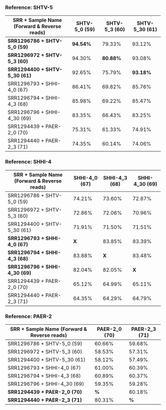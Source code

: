 ### Reference: SHTV-5

| SRR + Sample Name (Forward & Reverse reads)    | SHTV-5_0 (59)      |  SHTV-5_3 (60) | SHTV-5_30 (61)	| 
|--------                                        | -------------------|-------------   |-----------	    | 
| **SRR1296786 + SHTV-5_0 (59)**                     |         **94.54%**     |   79.33%       |  	93.12%       | 
| **SRR1296972 +  SHTV-5_3 (60)**                    |         94.30%     |   **80.88%**	      |  	93.08%       | 
| **SRR1294400 + SHTV-5_30 (61)**                    |      92.65%        |  75.79%        |  	**93.18%**       | 	       
| SRR1296793 + SHHI-4_0 (67)                     |    86.41%          |  69.82%        |  	85.76%       |        
| SRR1296794 + SHHI-4_3 (68)                     |    85.98%          |   69.22%       |  	85.47%       | 	       
| SRR1296796 + SHHI-4_30 (69)                    |   83.35%           |   66.43%       |  	83.25%       | 	       
| SRR1294439 + PAER-2_0 (70)                     |   75.31%           |   61.33%       |  	74.91%       |        
| SRR1294440 + PAER-2_3 (71)                     |    74.35%          |   60.14%       |  	74.06%       | 	 

### Reference: SHHI-4

| SRR + Sample Name (Forward & Reverse reads)    | SHHI-4_0 (67)      |  SHHI-4_3 (68) | SHHI-4_30 (69) 	| 
|--------                                        | -------------------|-------------   |-----------	    | 
| SRR1296786 + SHTV-5_0 (59)                     |       74.21%       |   73.60%        |  	  72.87%     | 
| SRR1296972 +  SHTV-5_3 (60)                    |         72.86%     |   72.06%        |  	  70.96%     | 
| SRR1294400 + SHTV-5_30 (61)                    |        71.91%      |    71.50%      |  	71.51%       | 	       
| **SRR1296793 + SHHI-4_0 (67)**                     |    **X**   |   83.85%  |  83.39%	     |        
| **SRR1296794 + SHHI-4_3 (68)**                     |      83.88%        |   **X**       |  	83.48%     | 	       
| **SRR1296796 + SHHI-4_30 (69)**                    |         82.04%     |    82.05%       |  **X**        | 	       
| SRR1294439 + PAER-2_0 (70)                     |       65.12%       |   64.99%        |  65.11%     |        
| SRR1294440 + PAER-2_3 (71)                     |     64.35%         |   64.29%        |  	 64.79%     | 	 

### Reference: PAER-2

| SRR + Sample Name (Forward & Reverse reads)    | PAER-2_0 (70)      |  PAER-2_3 (71) |
|--------                                        | -------------------|-------------   |
| SRR1296786 + SHTV-5_0 (59)                     |       60.66%       |     59.68%     |
| SRR1296972 +  SHTV-5_3 (60)                    |         58.53%     |   57.31%	     |
| SRR1294400 + SHTV-5_30 (61)                    |        58.12%      |  57.49%        |      
| SRR1296793 + SHHI-4_0 (67)                     |    61.00%         |     60.39%     |      
| SRR1296794 + SHHI-4_3 (68)                     |     60.89%        |   60.37%       |      
| SRR1296796 + SHHI-4_30 (69)                    |        59.35%      |   59.28%      |	       
| **SRR1294439 + PAER-2_0 (70)**                     |   **%**           |   80.18%      |      
| **SRR1294440 + PAER-2_3 (71)**                     |     80.31%         |   **%**       | 
